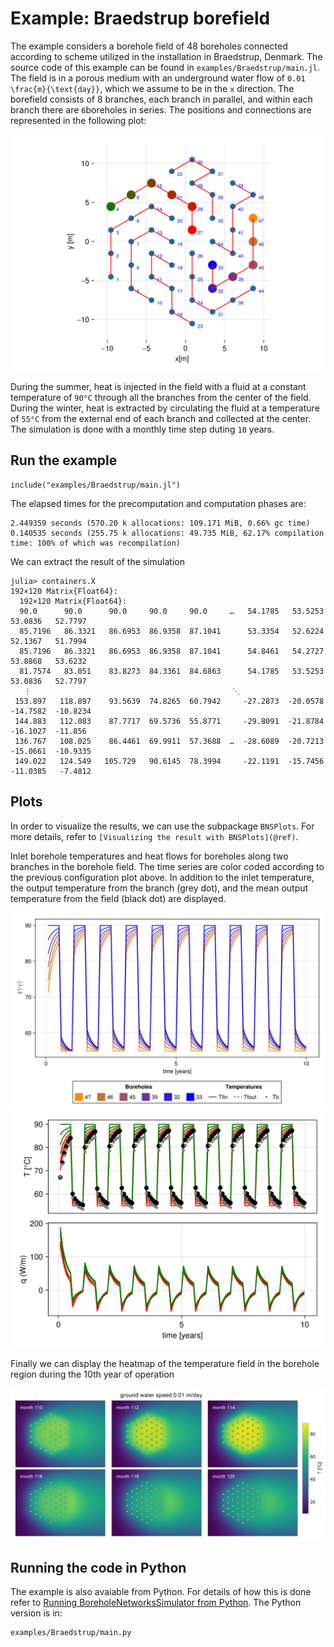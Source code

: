 # Example: Braedstrup borefield 

The example considers a borehole field of 48 boreholes connected according to scheme utilized in the installation in Braedstrup, Denmark. 
The source code of this example can be found in `examples/Braedstrup/main.jl`.
The field is in a porous medium with an underground water flow of ``0.01 \frac{m}{\text{day}}``, which we assume to be in the ``x`` direction. 
The borefield consists of 8 branches, each branch in parallel, and within each branch there are ``6``boreholes in series. 
The positions and connections are represented in the following plot: 

![](./examples/Braedstrup/Braedstrup_borefield.png)

During the summer, heat is injected in the field with a fluid at a constant temperature of ``90°C`` through all the branches from the center of the field. During the winter, heat is extracted by circulating the fluid at a temperature of ``55°C`` from the external end of each branch and collected at the center.
The simulation is done with a monthly time step duting `10` years.

## Run the example
```
include("examples/Braedstrup/main.jl")
```
The elapsed times for the precomputation and computation phases are:
```
2.449359 seconds (570.20 k allocations: 109.171 MiB, 0.66% gc time)
0.140535 seconds (255.75 k allocations: 49.735 MiB, 62.17% compilation time: 100% of which was recompilation)
``` 

We can extract the result of the simulation 
```
julia> containers.X
192×120 Matrix{Float64}:
  192×120 Matrix{Float64}:
  90.0      90.0      90.0     90.0     90.0     …   54.1785   53.5253   53.0836   52.7797
  85.7196   86.3321   86.6953  86.9358  87.1041      53.3354   52.6224   52.1367   51.7994
  85.7196   86.3321   86.6953  86.9358  87.1041      54.8461   54.2727   53.8868   53.6232
  81.7574   83.051    83.8273  84.3361  84.6863      54.1785   53.5253   53.0836   52.7797
   ⋮                                             ⋱                                
 153.897   118.897    93.5639  74.8265  60.7942     -27.2873  -20.0578  -14.7582  -10.8234
 144.883   112.083    87.7717  69.5736  55.8771     -29.8091  -21.8784  -16.1027  -11.856
 136.767   108.025    86.4461  69.9911  57.3688  …  -28.6089  -20.7213  -15.0661  -10.9335
 149.022   124.549   105.729   90.6145  78.3994     -22.1191  -15.7456  -11.0385   -7.4812
```

## Plots

In order to visualize the results, we can use the subpackage `BNSPlots`. For more details, refer to `[Visualizing the result with BNSPlots](@ref)`.


Inlet borehole temperatures and heat flows for boreholes along two branches in the borehole field. The time series are color coded according to the previous configuration plot above. In addition to the inlet temperature, the output temperature from the branch (grey dot), and the mean output temperature from the field (black dot) are displayed.

![](./examples/Braedstrup/branch1.png)
![](./examples/Braedstrup/branch2_test1.png)

Finally we can display the heatmap of the temperature field in the borehole region during the 10th year of operation

![](./examples/Braedstrup/heatmap_test1.png)


## Running the code in Python
The example is also avaiable from Python. For details of how this is done refer to [Running BoreholeNetworksSimulator from Python](@ref). 
The Python version is in:
```
examples/Braedstrup/main.py
```
